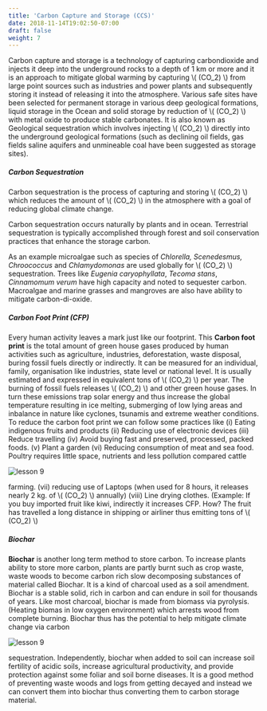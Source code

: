 ```yaml
---
title: 'Carbon Capture and Storage (CCS)'
date: 2018-11-14T19:02:50-07:00
draft: false
weight: 7
---
```






Carbon capture and storage is a technology of
capturing carbondioxide and injects it deep into
the underground rocks to a depth of 1 km or more
and it is an approach to mitigate global warming
by capturing \\( (CO_2) \\) from large point sources such
as industries and power plants and subsequently
storing it instead of releasing it into the
atmosphere. Various safe sites have been selected
for permanent storage in various deep geological
formations, liquid storage in the Ocean and solid
storage by reduction of \\( (CO_2) \\) with metal oxide to
produce stable carbonates. It is also known as
Geological sequestration which involves injecting
\\( (CO_2) \\) directly into the underground geological
formations (such as declining oil fields, gas fields
saline aquifers and unmineable coal have been
suggested as storage sites).



##### Carbon Sequestration


Carbon sequestration is the process of capturing
and storing \\( (CO_2) \\) which reduces the amount of
\\( (CO_2) \\) in the atmosphere with a goal of reducing
global climate change.



Carbon sequestration occurs naturally by plants
and in ocean. Terrestrial sequestration is typically
accomplished through forest and soil conservation
practices that enhance the storage carbon.



As an example microalgae such as species
of *Chlorella, Scenedesmus, Chroococcus* and
*Chlamydomonas* are used globally for \\( (CO_2) \\)
sequestration. Trees like *Eugenia caryophyllata*,
*Tecoma stans*, *Cinnamomum verum* have
high capacity and noted to sequester carbon.
Macroalgae and marine grasses and mangroves
are also have ability to mitigate carbon-di-oxide.



##### Carbon Foot Print (CFP)



Every human activity leaves a mark just like
our footprint. This **Carbon foot print** is the
total amount of green house gases produced by
human activities such as agriculture, industries,
deforestation, waste disposal, buring fossil
fuels directly or indirectly. It can be measured
for an individual, family, organisation like
industries, state level or national level. It is
usually estimated and expressed in equivalent
tons of \\( (CO_2) \\) per year. The burning of fossil
fuels releases \\( (CO_2) \\) and other green house gases.
In turn these emissions trap solar energy and
thus increase the global temperature resulting
in ice melting, submerging of low lying areas
and inbalance in nature like cyclones, tsunamis
and extreme weather conditions. To reduce
the carbon foot print we can
follow some practices like
(i) Eating indigenous fruits
and products (ii) Reducing
use of electronic devices (iii)
Reduce travelling (iv) Avoid
buying fast and preserved,
processed, packed foods. (v)
Plant a garden (vi) Reducing consumption of meat and
sea food. Poultry requires
little space, nutrients and less
pollution compared cattle

![lesson 9](/books/12-biology/botany/images/8.16.png )



farming. (vii) reducing use of Laptops (when
used for 8 hours, it releases nearly 2 kg. of \\( (CO_2) \\)
annually) (viii) Line drying clothes. (Example:
If you buy imported fruit like kiwi, indirectly
it increases CFP. How? The fruit has travelled
a long distance in shipping or airliner thus
emitting tons of \\( (CO_2) \\)



##### Biochar



**Biochar** is another long term method to store
carbon. To increase plants ability to store more
carbon, plants are partly burnt such as crop
waste, waste woods to become carbon rich
slow decomposing substances of material called
Biochar. It is a kind of charcoal used as a soil
amendment. Biochar is a stable solid, rich in
carbon and can endure in soil for thousands of
years. Like most charcoal, biochar is made from
biomass via pyrolysis. (Heating biomas in low
oxygen environment) which arrests wood from
complete burning. Biochar thus has the potential
to help mitigate climate change via carbon


![lesson 9](/books/12-biology/botany/images/8.17.png )


sequestration. Independently, biochar when
added to soil can increase soil fertility of acidic
soils, increase agricultural productivity, and
provide protection against some foliar and soil
borne diseases. It is a good method of preventing
waste woods and logs from getting decayed and
instead we can convert them into biochar thus
converting them to carbon storage material.